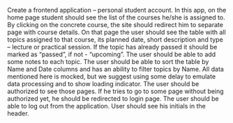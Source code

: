 Create a frontend application – personal student account. In this app, on the home page
student should see the list of the courses he/she is assigned to. By clicking on the concrete
course, the site should redirect him to separate page with course details. On that page the
user should see the table with all topics assigned to that course, its planned date, short
description and type – lecture or practical session. If the topic has already passed it should
be marked as “passed”, if not - “upcoming”. The user should be able to add some notes to
each topic. The user should be able to sort the table by Name and Date columns and has an
ability to filter topics by Name. All data mentioned here is mocked, but we suggest using
some delay to emulate data processing and to show loading indicator.
The user should be authorized to see those pages. If he tries to go to some page without
being authorized yet, he should be redirected to login page. The user should be able to log
out from the application. User should see his initials in the header.
